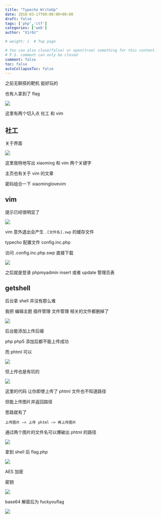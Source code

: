 ```yaml
---
title: "Typecho WriteUp"
date: 2018-03-17T00:00:00+08:00
draft: false
tags: ['php','ctf']
categories: ['web']
author: "X1r0z"

# weight: 1  # Top page

# You can also close(false) or open(true) something for this content.
# P.S. comment can only be closed
comment: false
toc: false
autoCollapseToc: false
---
```


之前无聊搭的靶机 挺好玩的

也有人拿到了 flag

<!--more-->

![](http://exp10it-1252109039.cossh.myqcloud.com/2018/03/17/1521252538.jpg)

这里有两个切入点 社工 和 vim

## 社工

关于界面

![](http://exp10it-1252109039.cossh.myqcloud.com/2018/03/17/1521252540.jpg)

这里我特地写出 xiaoming 和 vim 两个关键字

主页也有关于 vim 的文章

密码组合一下 xiaominglovevim

## vim

提示已经很明显了

![](http://exp10it-1252109039.cossh.myqcloud.com/2018/03/17/1521252542.jpg)

vim 意外退出会产生 `.[文件名].swp` 的缓存文件

typecho 配置文件 config.inc.php

访问 .config.inc.php.swp 直接下载

![](http://exp10it-1252109039.cossh.myqcloud.com/2018/03/17/1521252544.jpg)

之后就是登录 phpmyadmin insert 或者 update 管理员表

## getshell

后台拿 shell 并没有那么难

我把 编辑主题 插件管理 文件管理 相关的文件都删掉了

![](http://exp10it-1252109039.cossh.myqcloud.com/2018/03/17/1521252546.jpg)

后台能添加上传后缀

php php5 添加后都不能上传成功

而 phtml 可以

![](http://exp10it-1252109039.cossh.myqcloud.com/2018/03/17/1521252548.jpg)

但上传也是有坑的

![](http://exp10it-1252109039.cossh.myqcloud.com/2018/03/17/1521252550.jpg)

这里的代码 让你即使上传了 phtml 文件也不知道路径

但能上传图片并返回路径

思路就有了

`上传图片 –> 上传 phtml –> 再上传图片`

通过两个图片的文件名可以爆破出 phtml 的路径

![](http://exp10it-1252109039.cossh.myqcloud.com/2018/03/17/1521252552.jpg)

拿到 shell 后 flag.php

![](http://exp10it-1252109039.cossh.myqcloud.com/2018/03/17/1521252556.jpg)

AES 加密

密钥

![](http://exp10it-1252109039.cossh.myqcloud.com/2018/03/17/1521252554.jpg)

base64 解密后为 fuckyouflag

![](http://exp10it-1252109039.cossh.myqcloud.com/2018/03/17/1521252558.jpg)